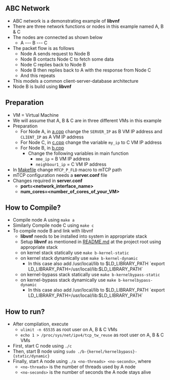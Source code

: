 ## ABC Network
* ABC network is a demonstrating example of **libvnf**
* There are three network functions or nodes in this example named A, B & C
* The nodes are connected as shown below
    * A --- B --- C
* The packet flow is as follows
    * Node A sends request to Node B
    * Node B contacts Node C to fetch some data
    * Node C replies back to Node B
    * Node B then replies back to A with the response from Node C
    * And this repeats
* This models a common client-server-database architecture
* Node B is build using **libvnf**

## Preparation
* VM = Virtual Machine
* We will assume that A, B & C are in three different VMs in this example
* Preparation
    * For Node A, in [a.cpp](a.cpp) change the `SERVER_IP` as B VM IP address and `CLIENT_IP` as A VM IP address
    * For Node C, in [c.cpp](c.cpp) change the variable `my_ip` to C VM IP address
    * For Node B, in [b.cpp](b.cpp)
        * Change the following variables in main function
           * `mme_ip` = B VM IP address
           * `neighbour1_ip` = C VM IP address
* In [Makefile](Makefile) change `MTCP_P_FLD` macro to mTCP path
* mTCP configuration needs a **server.conf** file
* Changes required in **server.conf**
    * **port=<network_interface_name>**
    * **num_cores=<number_of_cores_of_your_VM>**

## How to Compile?
* Compile node A using `make a`
* Similarly Compile node C using `make c`
* To compile node B and link with libvnf
    * **libvnf** needs to be installed into system in appropriate stack
    * Setup **libvnf** as mentioned in [README.md](../../../README.md) at the project root using appropriate stack
    * on kernel stack statically use `make b-kernel-static`
    * on kernel stack dynamically use `make b-kernel-dynamic`
       * In this case also add /usr/local/lib to $LD_LIBRARY_PATH `export LD_LIBRARY_PATH=/usr/local/lib:$LD_LIBRARY_PATH`
    * on kernel-bypass stack statically use `make b-kernelbypass-static`
    * on kernel-bypass stack dynamically use `make b-kernelbypass-dynamic`
       * In this case also add /usr/local/lib to $LD_LIBRARY_PATH `export LD_LIBRARY_PATH=/usr/local/lib:$LD_LIBRARY_PATH`

## How to run?
* After compilation, execute
    * `ulimit -n 65535` as root user on A, B & C VMs
    * `echo 1 > /proc/sys/net/ipv4/tcp_tw_reuse` as root user on A, B & C VMs
* First, start C node using `./c`
* Then, start B node using `sudo ./b-{kernel/kernelbypass}-{static/dynamic}`
* Finally, start A node using `./a <no-threads> <no-seconds>`, where
    * `<no-threads>` is the number of threads used by A node
    * `<no-seconds>` is the number of seconds the A node stays alive
